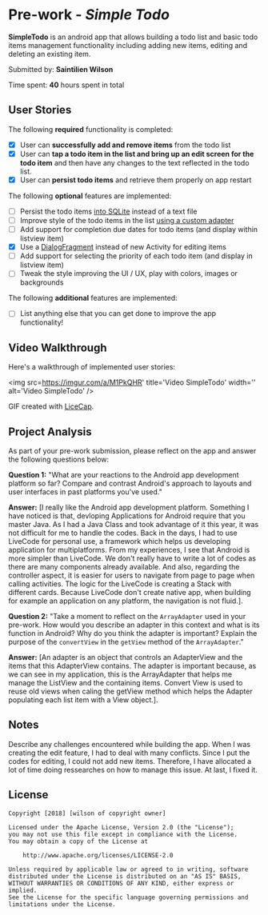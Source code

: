 # Pre-work - *Simple Todo*

**SimpleTodo** is an android app that allows building a todo list and basic todo items management functionality including adding new items, editing and deleting an existing item.

Submitted by: **Saintilien Wilson**

Time spent: **40** hours spent in total

## User Stories

The following **required** functionality is completed:

* [X] User can **successfully add and remove items** from the todo list
* [X] User can **tap a todo item in the list and bring up an edit screen for the todo item** and then have any changes to the text reflected in the todo list.
* [X] User can **persist todo items** and retrieve them properly on app restart

The following **optional** features are implemented:

* [ ] Persist the todo items [into SQLite](http://guides.codepath.com/android/Persisting-Data-to-the-Device#sqlite) instead of a text file
* [ ] Improve style of the todo items in the list [using a custom adapter](http://guides.codepath.com/android/Using-an-ArrayAdapter-with-ListView)
* [ ] Add support for completion due dates for todo items (and display within listview item)
* [X] Use a [DialogFragment](http://guides.codepath.com/android/Using-DialogFragment) instead of new Activity for editing items
* [ ] Add support for selecting the priority of each todo item (and display in listview item)
* [ ] Tweak the style improving the UI / UX, play with colors, images or backgrounds

The following **additional** features are implemented:

* [ ] List anything else that you can get done to improve the app functionality!

## Video Walkthrough

Here's a walkthrough of implemented user stories:

<img src=https://imgur.com/a/M1PkQHR' title='Video SimpleTodo' width='' alt='Video SimpleTodo' />

GIF created with [LiceCap](http://www.cockos.com/licecap/).

## Project Analysis

As part of your pre-work submission, please reflect on the app and answer the following questions below:

**Question 1:** "What are your reactions to the Android app development platform so far? Compare and contrast Android's approach to layouts and user interfaces in past platforms you've used."

**Answer:** [I really like the Android app development platform. Something I have noticed is that, devloping Applications for Android require that you master Java. As I had a Java Class and took advantage of it this year, it was not difficult for me to handle the codes. Back in the days, I had to use LiveCode for personal use, a framework which helps us developing application for multiplatforms. From my experiences, I see that Android is more simpler than LiveCode. We don't really have to write a lot of codes as there are many components already available. And also, regarding the controller aspect, it is easier for users to navigate from page to page when calling activities. The logic for the LiveCode is creating a Stack with different cards. Because LiveCode don't create native app, when building for example an application on any platform, the navigation is not fluid.].

**Question 2:** "Take a moment to reflect on the `ArrayAdapter` used in your pre-work. How would you describe an adapter in this context and what is its function in Android? Why do you think the adapter is important? Explain the purpose of the `convertView` in the `getView` method of the `ArrayAdapter`."

**Answer:** [An adapter is an object that controls an AdapterView and the items that this AdapterView contains. The adapter is important because, as we can see in my application, this is the ArrayAdapter that helps me manage the ListView and the containing items. Convert View is used to reuse old views when caling the getView method which helps the Adapter populating each list item with a View object.].

## Notes

Describe any challenges encountered while building the app.
	When I was creating the edit feature, I had to deal with many conflicts. Since I put the codes for editing, I could not add new items. Therefore, I have allocated a lot of time doing ressearches on how to manage this issue. At last, I fixed it.	
## License

    Copyright [2018] [wilson of copyright owner]

    Licensed under the Apache License, Version 2.0 (the "License");
    you may not use this file except in compliance with the License.
    You may obtain a copy of the License at

        http://www.apache.org/licenses/LICENSE-2.0

    Unless required by applicable law or agreed to in writing, software
    distributed under the License is distributed on an "AS IS" BASIS,
    WITHOUT WARRANTIES OR CONDITIONS OF ANY KIND, either express or implied.
    See the License for the specific language governing permissions and
    limitations under the License.
